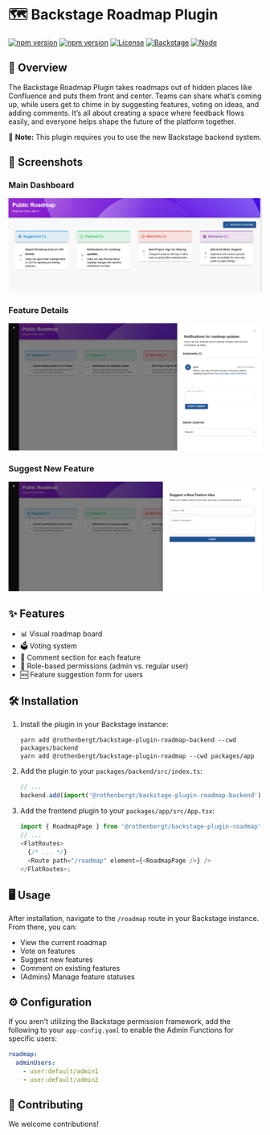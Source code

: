 # 🗺️ Backstage Roadmap Plugin

[![npm version](https://img.shields.io/npm/v/@rothenbergt/backstage-plugin-roadmap?label=roadmap)](https://www.npmjs.com/package/@rothenbergt/backstage-plugin-roadmap)
[![npm version](https://img.shields.io/npm/v/@rothenbergt/backstage-plugin-roadmap-backend?label=roadmap-backend)](https://www.npmjs.com/package/@rothenbergt/backstage-plugin-roadmap-backend)
[![License](https://img.shields.io/badge/License-Apache%202.0-blue.svg)](https://opensource.org/licenses/Apache-2.0)
[![Backstage](https://img.shields.io/badge/Backstage-1.43.3-brightgreen.svg)](https://backstage.io)
[![Node](https://img.shields.io/badge/node-18%20%7C%2020%20%7C%2022-blue.svg)](https://nodejs.org)

## 🌟 Overview

The Backstage Roadmap Plugin takes roadmaps out of hidden places like Confluence and puts them front and center. Teams can share what’s coming up, while users get to chime in by suggesting features, voting on ideas, and adding comments. It’s all about creating a space where feedback flows easily, and everyone helps shape the future of the platform together.

🚀 **Note:** This plugin requires you to use the new Backstage backend system.

## 📸 Screenshots

### Main Dashboard

![Main Dashboard](./assets/MainDashboard.png)

### Feature Details

![Feature Details Drawer](./assets/FeatureDetailsDrawer.png)

### Suggest New Feature

![Suggestion Drawer](./assets/SuggestionDrawer.png)

## ✨ Features

- 📊 Visual roadmap board
- 🗳️ Voting system
- 💬 Comment section for each feature
- 🔐 Role-based permissions (admin vs. regular user)
- 🆕 Feature suggestion form for users

## 🛠️ Installation

1. Install the plugin in your Backstage instance:

   ```
   yarn add @rothenbergt/backstage-plugin-roadmap-backend --cwd packages/backend
   yarn add @rothenbergt/backstage-plugin-roadmap --cwd packages/app
   ```

2. Add the plugin to your `packages/backend/src/index.ts`:

   ```typescript
   // ...
   backend.add(import('@rothenbergt/backstage-plugin-roadmap-backend'));
   ```

3. Add the frontend plugin to your `packages/app/src/App.tsx`:
   ```typescript
   import { RoadmapPage } from '@rothenbergt/backstage-plugin-roadmap';
   // ...
   <FlatRoutes>
     {/* ... */}
     <Route path="/roadmap" element={<RoadmapPage />} />
   </FlatRoutes>;
   ```

## 🖥️ Usage

After installation, navigate to the `/roadmap` route in your Backstage instance. From there, you can:

- View the current roadmap
- Vote on features
- Suggest new features
- Comment on existing features
- (Admins) Manage feature statuses

## ⚙️ Configuration

If you aren't utilizing the Backstage permission framework, add the following to your `app-config.yaml` to enable the Admin Functions for specific users:

```yaml
roadmap:
  adminUsers:
    - user:default/admin1
    - user:default/admin2
```

## 🤝 Contributing

We welcome contributions!
